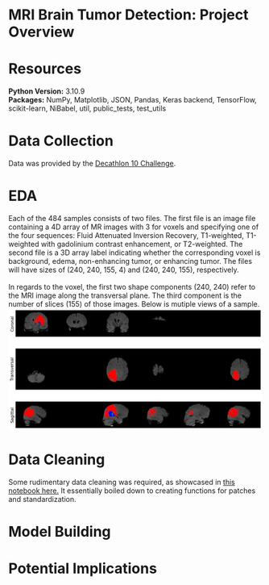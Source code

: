 # MRI Brain Tumor Detection: Project Overview



# Resources
**Python Version:** 3.10.9 <br>
**Packages:** NumPy, Matplotlib, JSON, Pandas, Keras backend, TensorFlow, scikit-learn, NiBabel, util, public_tests, test_utils



# Data Collection
Data was provided by the [Decathlon 10 Challenge](https://decathlon-10.grand-challenge.org/). 



# EDA
Each of the 484 samples consists of two files. The first file is an image file containing a 4D array of MR images with 3 for voxels and specifying one of the four sequences: Fluid Attenuated Inversion Recovery, T1-weighted, T1-weighted with gadolinium contrast enhancement, or T2-weighted. The second file is a 3D array label indicating whether the corresponding voxel is background, edema, non-enhancing tumor, or enhancing tumor. The files will have sizes of (240, 240, 155, 4) and (240, 240, 155), respectively. <br><br>
In regards to the voxel, the first two shape components (240, 240) refer to the MRI image along the transversal plane. The third component is the number of slices (155) of those images. Below is mutiple views of a sample. <br>
![image](/images/3_View.png)



# Data Cleaning
Some rudimentary data cleaning was required, as showcased in [this notebook here.](/MRI_CVision,_Data_Cleaning.ipynb) It essentially boiled down to creating functions for patches and standardization.



# Model Building



# Potential Implications
